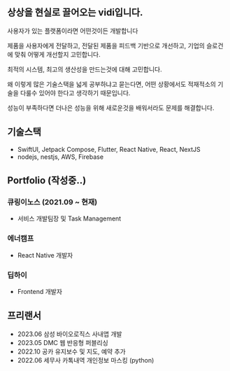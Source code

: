 ## 상상을 현실로 끌어오는 vidi입니다.

사용자가 있는 플랫폼이라면 어떤것이든 개발합니다

제품을 사용자에게 전달하고, 전달된 제품을 피드백 기반으로 개선하고, 기업의 슬로건에 맞춰 어떻게 개선할지 고민합니다.

최적의 시스템, 최고의 생산성을 만드는것에 대해 고민합니다.

왜 이렇게 많은 기술스택을 넓게 공부하냐고 묻는다면, 어떤 상황에서도 적재적소의 기술을 다룰수 있어야 한다고 생각하기 때문입니다.

성능이 부족하다면 더나은 성능을 위해 새로운것을 배워서라도 문제를 해결합니다.

## 기술스택

- SwiftUI, Jetpack Compose, Flutter, React Native, React, NextJS
- nodejs, nestjs, AWS, Firebase

## Portfolio (작성중..)

### 큐링이노스 (2021.09 ~ 현재)
- 서비스 개발팀장 및 Task Management

### 에너캠프
- React Native 개발자

### 딥하이
- Frontend 개발자


## 프리랜서
- 2023.06 삼성 바이오로직스 사내앱 개발
- 2023.05 DMC 웹 반응형 퍼블리싱
- 2022.10 공카 유지보수 및 지도, 예약 추가
- 2022.06 세무사 카톡내역 개인정보 마스킹 (python)
